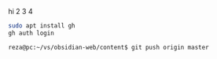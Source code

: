hi 2 3 4



```bash
sudo apt install gh
gh auth login

reza@pc:~/vs/obsidian-web/content$ git push origin master

```